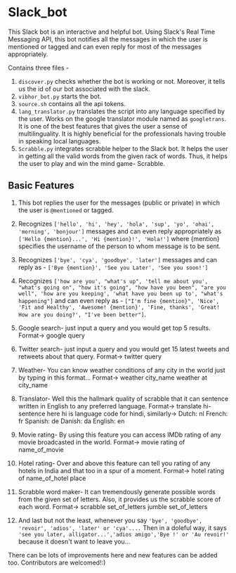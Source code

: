 # Slack_bot
This Slack bot is an interactive and helpful bot. Using Slack's Real Time Messaging API, this bot notifies all the messages in which the user is mentioned or tagged and can even reply for most of the messages appropriately. 

Contains three files - 
1. `discover.py` checks whether the bot is working or not. Moreover, it tells us the id of our bot associated with the slack.
2. `vibhor_bot.py` starts the bot.
3. `source.sh` contains all the api tokens.
4. `lang_translator.py` translates the script into any language specified by the user. Works on the google translator module named as `googletrans`. It is one of the best features that gives the user a sense of multilinguality. It is highly beneficial for the professionals having trouble in speaking local languages.
5. `Scrabble.py` integrates scrabble helper to the Slack bot. It helps the user in getting all the valid words from the given rack of words. Thus, it helps the user to play and win the mind game- Scrabble.

## Basic Features
1. This bot replies the user for the messages (public or private) in which the user is `@mentioned` or tagged. 

2. Recognizes `['hello', 'hi', 'hey', 'hola', 'sup', 'yo', 'ohai', 'morning', 'bonjour']` messages and can even reply appropriately as `['Hello {mention}...', 'Hi {mention}!', 'Hola!']` where {mention} specifies the username of the person to whom message is to be sent.

3. Recognizes `['bye', 'cya', 'goodbye', 'later']` messages and can reply as - `['Bye {mention}', 'See you Later', 'See you soon!']`

4. Recognizes `['how are you', "what's up", 'tell me about you', "what's going on", "how it's going", "how have you been", "are you well", 'how are you keeping', 'what have you been up to', "what's happening"]` and can even reply as - `["I'm fine {mention}", 'Nice', 'Fit and Healthy', 'Awesome! {mention}', 'Fine, thanks', 'Great! How are you doing?', "I've been better"]`.

5.  Google search- just input a query and you would get top 5 results.
    Format->    google query
    
6.  Twitter search- just input a query and you would get 15 latest tweets and retweets about that query.
    Format->    twitter query
    
7.  Weather- You can know weather conditions of any city in the world just by typing in this format...
    Format->    weather city_name
                weather at city_name
                
8.  Translator- Well this the hallmark quality of scrabble that it can sentence written in English to any preferred language.
    Format->    translate hi- sentence
                here hi is language code for hindi, similarly->
                Dutch: nl
                French: fr
                Spanish: de
                Danish: da
                English: en
                
9.  Movie rating- By using this feature you can access IMDb rating of any movie broadcasted in the world.
    Format->    movie rating of name_of_movie
    
10.  Hotel rating- Over and above this feature can tell you rating of any hotels in India and that too in a spur of a moment.
    Format->    hotel rating of name_of_hotel place
    
11.  Scrabble word maker- It can tremendously generate possible words from the given set of letters. Also, it provides us the scrabble score of each word.
    Format->    scrabble set_of_letters
                jumble set_of_letters
        
12.  And last but not the least, whenever you say `'bye', 'goodbye', 'revoir', 'adios', 'later' or 'cya'....`
    Then in a doleful way, it says `'see you later, alligator...','adios amigo','Bye !' or 'Au revoir!'` because it doesn't want to leave you...

There can be lots of improvements here and new features can be added too. Contributors are welcomed!:)
